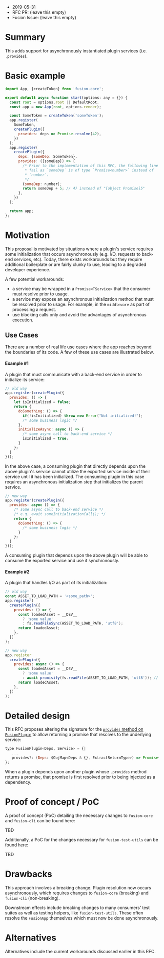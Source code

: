 * 2019-05-31
* RFC PR: (leave this empty)
* Fusion Issue: (leave this empty)

# Summary

This adds support for asynchronously instantiated plugin services (i.e. `.provides`).

# Basic example

```js
import App, {createToken} from 'fusion-core';

export default async function start(options: any = {}) {
  const root = options.root || DefaultRoot;
  const app = new App(root, options.render);

  const SomeToken = createToken('someToken');
  app.register(
    SomeToken,
    createPlugin({
      provides: deps => Promise.resolve(42),
    })
  );
  app.register(
    createPlugin({
      deps: {someDep: SomeToken},
      provides: ({someDep}) => {
        /* Prior to the implementation of this RFC, the following line will
         * fail as `someDep` is of type `Promise<number>` instead of
         * `number`.
         */
        (someDep: number);
        return someDep + 5; // 47 instead of "[object Promise]5"
      },
    })
  );

  return app;
};
```

# Motivation

This proposal is motivated by situations where a plugin's service requires some initialization that occurs asynchronously (e.g. I/O, requests to back-end services, etc).  Today, there exists workarounds but they require additional boilerplate or are fairly clunky to use, leading to a degraded developer experience.

A few potential workarounds:
- a service may be wrapped in a `Promise<TService>` that the consumer must resolve prior to usage.
- a service may expose an asynchronous initialization method that must be resolved prior to usage.  For example, in the `middleware` as part of processing a request.
- use blocking calls only and avoid the advantages of asynchronous execution.

## Use Cases

There are a number of real life use cases where the app reaches beyond the boundaries of its code.  A few of these use cases are illustrated below.

#### Example #1

A plugin that must communicate with a back-end service in order to initialize its service:

```js
// old way
app.register(createPlugin({
  provides: () => {
    let isInitialized = false;
    return {
      doSomething: () => {
        if(!isInitialized) throw new Error("Not initialized!");
        /* some business logic */
      },
      initializeAsync: async () => {
        /* some async call to back-end service */
        isInitialized = true;
      }
    };
  }
}));
```

In the above case, a consuming plugin that directly depends upon the above plugin's service cannot utilize the exported service inside of their service until it has been initialized.  The consuming plugin in this case requires an asynchronous initialization step that initializes the parent service.

```js
// new way
app.register(createPlugin({
  provides: async () => {
    /* some async call to back-end service */
    /* e.g. await someInitializationCall(); */
    return {
      doSomething: () => {
        /* some business logic */
      }
    };
  }
}));
```

A consuming plugin that depends upon the above plugin will be able to consume the exported service and use it synchronously.

#### Example #2

A plugin that handles I/O as part of its initialization:

```js
// old way
const ASSET_TO_LOAD_PATH = '<some_path>';
app.register(
  createPlugin({
    provides: () => {
      const loadedAsset = __DEV__
        ? 'some value'
        : fs.readFileSync(ASSET_TO_LOAD_PATH, 'utf8');
      return loadedAsset;
    },
  })
);

// new way
app.register
  createPlugin({
    provides: async () => {
      const loadedAsset = __DEV__
        ? 'some value'
        : await promisify(fs.readFile(ASSET_TO_LOAD_PATH, 'utf8')); // No longer blocking!
      return loadedAsset;
    },
  })
);
```

# Detailed design

This RFC proposes altering the signature for the [`provides` method on `FusionPlugin`](https://github.com/fusionjs/fusionjs/blob/master/fusion-core/src/types.js#L59) to allow returning a promise that resolves to the underlying service:

```js
type FusionPlugin<Deps, Service> = {|
   ...
   provides?: (Deps: $ObjMap<Deps & {}, ExtractReturnType>) => Promise<Service> | Service,
};
```

When a plugin depends upon another plugin whose `.provides` method returns a promise, that promise is first resolved prior to being injected as a dependency.

# Proof of concept / PoC

A proof of concept (PoC) detailing the necessary changes to `fusion-core` and `fusion-cli` can be found here:

TBD

Additionally, a PoC for the changes necessary for `fusion-test-utils` can be found here:

TBD

# Drawbacks

This approach involves a breaking change.  Plugin resolution now occurs asynchronously, which requires changes to `fusion-core` (breaking) and `fusion-cli` (non-breaking).

Downstream effects include breaking changes to many consumers' test suites as well as testing helpers, like `fusion-test-utils`.  These often resolve the `FusionApp` themselves which must now be done asynchronously.

# Alternatives

Alternatives include the current workarounds discussed earlier in this RFC.
